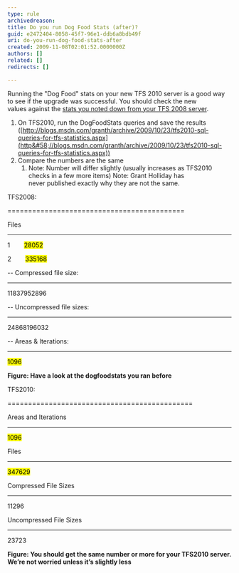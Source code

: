 ```yaml
---
type: rule
archivedreason: 
title: Do you run Dog Food Stats (after)?
guid: e2472404-8058-45f7-96e1-ddb6a8bdb49f
uri: do-you-run-dog-food-stats-after
created: 2009-11-08T02:01:52.0000000Z
authors: []
related: []
redirects: []

---
```


Running the "Dog Food" stats on your new TFS 2010 server is a good way to see if the upgrade was successful. You should check the new values against the [stats you noted down from your TFS 2008 server](/Pages/DogfoodStatsBefore.aspx).

1. On TFS2010, run the DogFoodStats queries and save the results
([http://blogs.msdn.com/granth/archive/2009/10/23/tfs2010-sql-queries-for-tfs-statistics.aspx](http&#58;//blogs.msdn.com/granth/archive/2009/10/23/tfs2010-sql-queries-for-tfs-statistics.aspx))
2. Compare the numbers are the same
    1. Note: Number will differ slightly (usually increases as TFS2010 checks in a few more items) 
Note: Grant Holliday has never published exactly why they are not the same.



TFS2008:

===========================================

Files

-------- -----------

1        <mark>28052</mark>

2        <mark>335168</mark>

-- Compressed file size:

--------------------

11837952896




-- Uncompressed file sizes:

--------------------

24868196032

-- Areas & Iterations:

-----------

<mark>1096</mark>


 **Figure: Have a look at the dogfoodstats you ran before** 


TFS2010:

=============================================

Areas and Iterations

--------------------

<mark>1096</mark>




Files

-----------

<mark>347629</mark>




Compressed File Sizes

---------------------

11296




Uncompressed File Sizes

-----------------------

23723


 **Figure: You should get the same number or more for your TFS2010 server. We’re not worried unless it’s slightly less** 

 

<!--endintro-->
